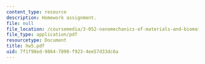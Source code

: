 ```yaml
---
content_type: resource
description: Homework assignment.
file: null
file_location: /coursemedia/3-052-nanomechanics-of-materials-and-biomaterials-spring-2007/7f1f98ed98647890f9234ee57d33dc6a_hw5.pdf
file_type: application/pdf
resourcetype: Document
title: hw5.pdf
uid: 7f1f98ed-9864-7890-f923-4ee57d33dc6a
---
```

